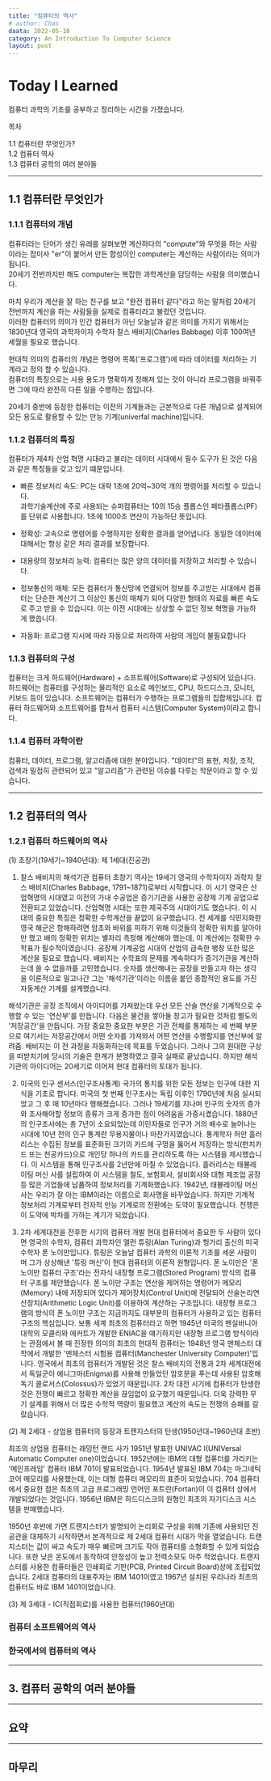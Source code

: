 ```yaml
---
title: "컴퓨터의 역사"
# author: Chas
daata: 2022-05-10
category: An Introduction To Computer Science
layout: post
---
```

# Today I Learned

컴퓨터 과학의 기초를 공부하고 정리하는 시간을 가졌습니다.

목차 

1.1 컴퓨터란 무엇인가?  
1.2 컴퓨터 역사  
1.3 컴퓨터 공학의 여러 분야들

---
## 1.1 컴퓨터란 무엇인가

### 1.1.1 컴퓨터의 개념

컴퓨터라는 단어가 생긴 유래를 살펴보면 계산하다의 "compute"와 무엇을 하는 사람이라는 접미사 "er"이 붙어서 만든 합성이인 computer는 계산하는 사람이라는 의미가 됩니다.    
20세기 전반까지만 해도 computer는 복잡한 과학계산을 담당하는 사람을 의미했습니다.  

마치 우리가 계산을 잘 하는 친구를 보고 "완전 컴퓨터 같다"라고 하는 말처럼 20세기 전반까지 계산을 하는 사람들을 실제로 컴퓨터라고 불렀던 것입니다.  
이러한 컴퓨터의 의미가 인간 컴퓨터가 아닌 오늘날과 같은 의미를 가지기 위해서는 1830년대 영국의 과학자이자 수학자 찰스 배비지(Charles Babbage) 이후 100여년 세월을 필요로 했습니다.  

현대적 의미의 컴퓨터의 개념은 명령어 목록('프로그램')에 따라 데이터를 처리하는 기계라고 정의 할 수 있습니다.  
컴퓨터의 특징으로는 사용 용도가 명확하게 정해져 있는 것이 아니라 프로그램을 바꿔주면 그에 따라 완전히 다른 일을 수행하는 점입니다.  

20세기 중반에 등장한 컴퓨터는 이전의 기계들과는 근본적으로 다른 개념으로 설계되어 모든 용도로 활용할 수 있는 만능 기계(univerfal machine)입니다.  

### 1.1.2 컴퓨터의 특징

컴퓨터가 제4차 산업 혁명 시대라고 불리는 데이터 시대에서 필수 도구가 된 것은 다음과 같은 특징들을 갖고 있기 떄문입니다.
- 빠른 정보처리 속도: PC는 대략 1초에 20억~30억 개의 명령어를 처리할 수 있습니다.  
과학기술계산에 주로 사용되는 슈퍼컴퓨터는 10의 15승 플롭스인 페타플롭스(PF)를 단위로 사용합니다.
1초에 1000조 연산이 가능하단 뜻입니다.

- 정확성: 고속으로 명령어를 수행하지만 정확한 결과를 얻어냅니다.
동일한 데이터에 대해서는 항상 같은 처리 결과를 보장합니다.

- 대용량의 정보처리 능력: 컴퓨터는 많은 양의 데이터를 저장하고 처리할 수 있습니다.

- 정보통신의 매체: 모든 컴퓨터가 통신망에 연결되어 정보를 주고받는 시대에서 컴퓨터는 단순한 계산기 그 이상인 통신의 매체가 되어 다양한 형태의 자료를 빠른 속도로 주고 받을 수 있습니다.
이는 이전 시대에는 상상할 수 없던 정보 혁명을 가능하게 했씁니다.

- 자동화: 프로그램 지시에 따라 자동으로 처리하여 사람의 개입이 불필요합니다

### 1.1.3 컴퓨터의 구성

컴퓨터는 크게 하드웨어(Hardware) + 소프트웨어(Software)로 구성되어 있습니다.
하드웨어는 컴퓨터를 구성하는 물리적인 요소로 메인보드, CPU, 하드디스크, 모니터, 키보드 등이 있습니다.
소프트웨어는 컴퓨터가 수행하는 프로그램들의 집합체입니다.
컴퓨터 하드웨어와 소프트웨어를 합쳐서 컴퓨터 시스템(Computer System)이라고 합니다.

### 1.1.4 컴퓨터 과학이란

컴퓨터, 데이터, 프로그램, 알고리즘에 대한 분야입니다.
"데이터"의 표현, 저장, 조작, 검색과 밀접히 관련되어 있고 "알고리즘"가 관련된 이슈를 다루는 학문이라고 할 수 있습니다.

---

## 1.2 컴퓨터의 역사

### 1.2.1 컴퓨터 하드웨어의 역사

(1) 초창기(19세기~1940년대): 제 1세대(진공관)

1) 찰스 배비지의 해석기관
컴퓨터 초창기 역사는 19세기 영국의 수학자이자 과학자 찰스 배비지(Charles Babbage, 1791~1871)로부터 시작합니다.
이 시기 영국은 산업혁명의 시대였고 이전의 가내 수공업은 증기기관을 사용한 공장제 기계 공업으로 전환되고 있었습니다.
산업혁명 시대는 또한 제국주의 시대이기도 했습니다.
이 시대의 중요한 특징은 정확한 수학계산을 끝없이 요구했습니다.
전 세계를 식민지화한 영국 해군은 항해하려면 암초와 바위를 피하기 위해 이것들의 정확한 위치를 알아야만 했고 배의 정확한 위치는 별자리 측정해 계산해야 했는데, 이 계산에는 정확한 수학표가 필수적이였습니다.
공장제 기계공업 시대의 산업의 급속한 팽창 또한 많은 계산을 필요로 했습니다.
배비지는 수학표의 문제를 계속하다가 증기기관을 계산하는데 쓸 수 없을까를 고민했습니다.
숫자를 생산해내는 공장을 만들고자 하는 생각을 이론적으로 밀고나간 그는 '해석기관'이라는 이름을 붙인 종합적인 용도를 가진 자동계산 기계를 설계했습니다.

해석기관은 공장 조직에서 아이디어를 가져왔는데 우선 모든 산술 연산을 기계적으로 수행할 수 있는 '연산부'를 만듭니다.
다음은 물건을 쌓아둘 창고가 필요한 것처럼 별도의 '저장공간'을 만듭니다.
가장 중요한 중요한 부분은 기관 전체를 통제하는 세 번째 부분으로 여기서는 저장공간에서 어떤 숫자를 가져와서 어떤 연산을 수행할지를 연산부에 알려줌.
배비지는 이 전 과정을 자동화하는데 목표를 두었습니다.
그러나 그의 원대한 구상을 떠받치기에 당시의 기술은 한계가 분명하였고 결국 실패로 끝났습니다.
하지만 해석기관의 아이디어는 20세기로 이어져 현대 컴퓨터의 토대가 됩니다.

2) 미국의 인구 센서스(인구조사통계)
국가의 통치를 위한 모든 정보는 인구에 대한 지식을 기초로 합니다.
미국의 첫 번째 인구조사는 독립 이후인 1790년에 처음 실시되었고 그 후 매 10년마다 행해졌습니다.
그러나 19세기를 지나며 인구의 숫자의 증가와 조사해야할 정보의 종류가 크게 증가한 점이 어려움을 가중시켰습니다.
1880년의 인구조사에는 총 7년이 소요되었는데 이민자들로 인구가 거의 배수로 늘어나는 시대에 10년 전의 인구 통계란 무용지물이나 마찬가지였습니다.
통계학자 허만 흘러리스는 수집된 정보를 표준화된 크기의 카드에 구멍을 뚫어서 저장하는 방식(펀치카드 또는 천공카드)으로 개인당 하나의 카드를 관리하도록 하는 시스템을 제시했습니다.
이 시스템을 통해 인구조사를 2년만에 마칠 수 있었습니다.
흘러리스는 태뷸레이팅 머신 사를 설립하여 이 시스템을 철도, 보험회사, 설비회사와 대형 제조업 공장 등 많은 기업들에 납품하여 정보처리를 기계화했습니다.
1942년, 태뷸레이팅 머신 사는 우리가 잘 아는 IBM이라는 이름으로 회사명을 바꾸었습니다.
하지만 기계적 정보처리 기계로부터 전자적 만능 기계로의 전환에는 도약이 필요했습니다.
전쟁은 이 도약에 박차를 가하는 계기가 되었습니다.

3) 2차 세계대전을 전후한 시기의 컴퓨터 개발
현대 컴퓨터에서 중요한 두 사람이 있다면 영국의 수학자, 컴퓨터 과학자인 앨런 튜링(Alan Turing)과 헝가리 출신의 미국 수학자 폰 노이만입니다.
튜링은 오늘날 컴퓨터 과학의 이론적 기초를 세운 사람이며 그가 상상해낸 '튜링 머신'이 현대 컴퓨터의 이론적 원형입니다.
폰 노이만은 '폰 노이만 컴퓨터 구조'라는 전자식 내장형 프로그램(Stored Program) 방식의 컴퓨터 구조를 제안했습니다.
폰 노이만 구조는 연산을 제어하는 명령어가 메모리(Memory) 내에 저장되어 있다가 제어장치(Control Unit)에 전달되어 산술논리연산장치(Arithmetic Logic Unit)를 이용하여 계산하는 구조입니다.
내장형 프로그램의 방식의 폰 노이만 구조는 지금까지도 대부분의 컴퓨터가 사용하고 있는 컴퓨터 구조의 핵심입니다.
보통 세계 최초의 컴퓨터라고 하면 1945년 미국의 펜실바니아 대학의 모클리와 에커트가 개발한 ENIAC을 얘기하지만 내장형 프로그램 방식이라는 관점에서 볼 때 진정한 의미의 최초의 현대적 컴퓨터는 1948년 영국 맨체스터 대학에서 개발한 '맨체스터 시험용 컴퓨터(Manchester University Computer)'입니다.
영국에서 최초의 컴퓨터가 개발된 것은 찰스 배비지의 전통과 2차 세계대전에서 독일군이 에니그마(Enigma)를 사용해 만들었던 암호문을 푸는데 사용된 암호해독기 콜로서스(Colossus)가 있었기 때문입니다.
2차 대전 시기에 컴퓨터가 탄생한 것은 전쟁이 빠르고 정확한 계산을 끊임없이 요구했기 때문입니다.
더욱 강력한 무기 설계를 위해서 더 많은 수학적 역량이 필요했고 계산의 속도는 전쟁의 승패를 갈랐습니다.

(2) 제 2세대 - 상업용 컴퓨터의 등장과 트랜지스터의 탄생(1950년대~1960년대 초반)

최조의 상업용 컴퓨터는 래밍턴 랜드 사가 1951년 발표한 UNIVAC I(UNIVersal Automatic Computer one)이었습니다.
1952년에는 IBM의 대형 컴퓨터를 가리키는 '메인프레임' 컴퓨터 IBM 701이 발표되었습니다.
1954년 발표된 IBM 704는 마그네틱 코어 메모리를 사용했는데, 이는 대형 컴퓨터 메모리의 표준이 되었습니다.
704 컴퓨터에서 중요한 점은 최초의 고급 프로그래밍 언어인 포트란(Fortan)이 이 컴퓨터 상에서 개발되었다는 것입니다.
1956년 IBM은 하드디스크의 원형인 최초의 자기디스크 시스템을 판매했습니다.

1950년 후반에 가면 트랜지스터가 발명되어 논리회로 구성을 위해 기존에 사용되던 진공관을 대체하기 시작하면서 본격적으로 제 2세대 컴퓨터 시대가 막을 열었습니다.
트랜지스터는 값이 싸고 속도가 매우 빠르며 크기도 작아 컴퓨터를 소형화할 수 있게 되었습니다.
또한 낮은 온도에서 동작하여 안정성이 높고 전력소모도 아주 적었습니다.
트랜지스터를 사용한 컴퓨터들은 인쇄회로 기판(PCB, Printed Circuit Board)상에 조립되었습니다.
2세대 컴퓨터의 대표주자는 IBM 1401이였고 1967년 설치된 우리나라 최초의 컴퓨터도 바로 IBM 1401이었습니다.

(3) 제 3세대 - IC(직접회로)를 사용한 컴퓨터(1960년대)
 



### 컴퓨터 소프트웨어의 역사



### 한국에서의 컴퓨터의 역사

---

## 3. 컴퓨터 공학의 여러 분야들

---

## 요약

---

## 마무리
